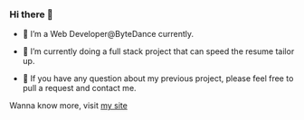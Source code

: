 ### Hi there 👋

- 🔭 I’m a Web Developer@ByteDance currently.

- 🌱 I’m currently doing a full stack project that can speed the resume tailor up.

- 💬 If you have any question about my previous project, please feel free to pull a request and contact me.

Wanna know more, visit [my site](https://hchen.me)
